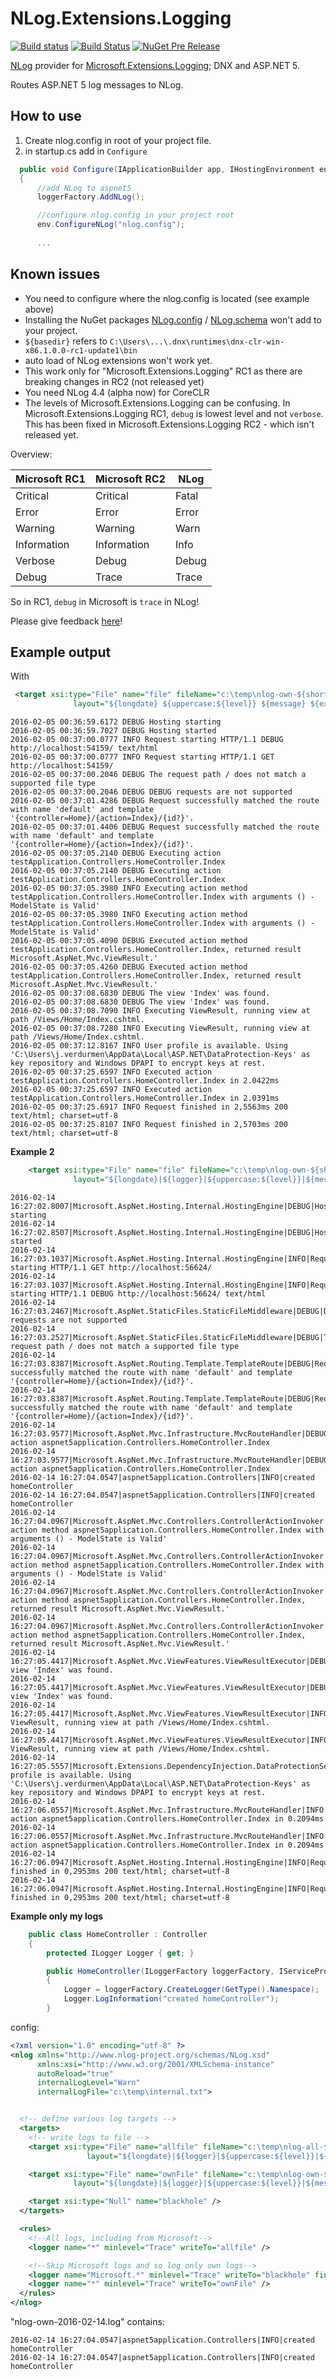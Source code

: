 # NLog.Extensions.Logging

[![Build status](https://ci.appveyor.com/api/projects/status/0nrg8cksp4b6tab1/branch/master?svg=true)](https://ci.appveyor.com/project/nlog/nlog-framework-logging/branch/master)
[![Build Status](https://travis-ci.org/NLog/NLog.Extensions.Logging.svg?branch=master)](https://travis-ci.org/NLog/NLog.Extensions.Logging)
[![NuGet Pre Release](https://img.shields.io/nuget/vpre/NLog.Extensions.Logging.svg)](https://www.nuget.org/packages/NLog.Extensions.Logging)

[NLog](https://github.com/NLog/NLog) provider for [Microsoft.Extensions.Logging](https://github.com/aspnet/Logging); DNX and ASP.NET 5.


Routes ASP.NET 5 log messages to NLog.


How to use
----

1. Create nlog.config in root of your project file.
2.  in startup.cs add in `Configure`

```c#
  public void Configure(IApplicationBuilder app, IHostingEnvironment env, ILoggerFactory loggerFactory)
  {
      //add NLog to aspnet5
      loggerFactory.AddNLog();

      //configure nlog.config in your project root
      env.ConfigureNLog("nlog.config");
      
      ...
```  
  
Known issues
---
- You need to configure where the nlog.config is located (see example above)
- Installing the NuGet packages [NLog.config](https://www.nuget.org/packages/NLog.Config/) / [NLog.schema](https://www.nuget.org/packages/NLog.Schema/) won't add to your project. 
- `${basedir}` refers to `C:\Users\...\.dnx\runtimes\dnx-clr-win-x86.1.0.0-rc1-update1\bin`
- auto load of NLog extensions won't work yet.
- This work only for "Microsoft.Extensions.Logging" RC1 as there are breaking changes in RC2 (not released yet)
- You need NLog 4.4 (alpha now) for CoreCLR
- The levels of Microsoft.Extensions.Logging can be confusing. In  Microsoft.Extensions.Logging RC1, `debug` is lowest level and not `verbose`. This has been fixed in Microsoft.Extensions.Logging RC2 - which isn't released yet.

Overview:


Microsoft RC1 | Microsoft RC2 | NLog
-------------|--------------|-----------
Critical	   | Critical     | Fatal
Error	       | Error        | Error
Warning	     | Warning      | Warn
Information	 | Information  | Info
Verbose	     | Debug        | Debug
Debug	       | Trace        | Trace

So in RC1, `debug` in Microsoft is `trace` in NLog! 

Please give feedback [here](https://github.com/NLog/NLog.Extensions.Logging/issues/8)!


Example output
---

With 

```xml
 <target xsi:type="File" name="file" fileName="c:\temp\nlog-own-${shortdate}.log"
              layout="${longdate} ${uppercase:${level}} ${message} ${exception}" />
```

```
2016-02-05 00:36:59.6172 DEBUG Hosting starting
2016-02-05 00:36:59.7027 DEBUG Hosting started
2016-02-05 00:37:00.0777 INFO Request starting HTTP/1.1 DEBUG http://localhost:54159/ text/html 
2016-02-05 00:37:00.0777 INFO Request starting HTTP/1.1 GET http://localhost:54159/  
2016-02-05 00:37:00.2046 DEBUG The request path / does not match a supported file type
2016-02-05 00:37:00.2046 DEBUG DEBUG requests are not supported
2016-02-05 00:37:01.4286 DEBUG Request successfully matched the route with name 'default' and template '{controller=Home}/{action=Index}/{id?}'.
2016-02-05 00:37:01.4406 DEBUG Request successfully matched the route with name 'default' and template '{controller=Home}/{action=Index}/{id?}'.
2016-02-05 00:37:05.2140 DEBUG Executing action testApplication.Controllers.HomeController.Index
2016-02-05 00:37:05.2140 DEBUG Executing action testApplication.Controllers.HomeController.Index
2016-02-05 00:37:05.3980 INFO Executing action method testApplication.Controllers.HomeController.Index with arguments () - ModelState is Valid'
2016-02-05 00:37:05.3980 INFO Executing action method testApplication.Controllers.HomeController.Index with arguments () - ModelState is Valid'
2016-02-05 00:37:05.4090 DEBUG Executed action method testApplication.Controllers.HomeController.Index, returned result Microsoft.AspNet.Mvc.ViewResult.'
2016-02-05 00:37:05.4260 DEBUG Executed action method testApplication.Controllers.HomeController.Index, returned result Microsoft.AspNet.Mvc.ViewResult.'
2016-02-05 00:37:08.6830 DEBUG The view 'Index' was found.
2016-02-05 00:37:08.6830 DEBUG The view 'Index' was found.
2016-02-05 00:37:08.7090 INFO Executing ViewResult, running view at path /Views/Home/Index.cshtml.
2016-02-05 00:37:08.7280 INFO Executing ViewResult, running view at path /Views/Home/Index.cshtml.
2016-02-05 00:37:12.8167 INFO User profile is available. Using 'C:\Users\j.verdurmen\AppData\Local\ASP.NET\DataProtection-Keys' as key repository and Windows DPAPI to encrypt keys at rest.
2016-02-05 00:37:25.6597 INFO Executed action testApplication.Controllers.HomeController.Index in 2.0422ms
2016-02-05 00:37:25.6597 INFO Executed action testApplication.Controllers.HomeController.Index in 2.0391ms
2016-02-05 00:37:25.6917 INFO Request finished in 2,5563ms 200 text/html; charset=utf-8
2016-02-05 00:37:25.8107 INFO Request finished in 2,5703ms 200 text/html; charset=utf-8
```

**Example 2**
```xml
    <target xsi:type="File" name="file" fileName="c:\temp\nlog-own-${shortdate}.log"
              layout="${longdate}|${logger}|${uppercase:${level}}|${message} ${exception}" />
```

```
2016-02-14 16:27:02.8007|Microsoft.AspNet.Hosting.Internal.HostingEngine|DEBUG|Hosting starting 
2016-02-14 16:27:02.8507|Microsoft.AspNet.Hosting.Internal.HostingEngine|DEBUG|Hosting started 
2016-02-14 16:27:03.1037|Microsoft.AspNet.Hosting.Internal.HostingEngine|INFO|Request starting HTTP/1.1 GET http://localhost:56624/   
2016-02-14 16:27:03.1037|Microsoft.AspNet.Hosting.Internal.HostingEngine|INFO|Request starting HTTP/1.1 DEBUG http://localhost:56624/ text/html  
2016-02-14 16:27:03.2467|Microsoft.AspNet.StaticFiles.StaticFileMiddleware|DEBUG|DEBUG requests are not supported 
2016-02-14 16:27:03.2527|Microsoft.AspNet.StaticFiles.StaticFileMiddleware|DEBUG|The request path / does not match a supported file type 
2016-02-14 16:27:03.8387|Microsoft.AspNet.Routing.Template.TemplateRoute|DEBUG|Request successfully matched the route with name 'default' and template '{controller=Home}/{action=Index}/{id?}'. 
2016-02-14 16:27:03.8387|Microsoft.AspNet.Routing.Template.TemplateRoute|DEBUG|Request successfully matched the route with name 'default' and template '{controller=Home}/{action=Index}/{id?}'. 
2016-02-14 16:27:03.9577|Microsoft.AspNet.Mvc.Infrastructure.MvcRouteHandler|DEBUG|Executing action aspnet5application.Controllers.HomeController.Index 
2016-02-14 16:27:03.9577|Microsoft.AspNet.Mvc.Infrastructure.MvcRouteHandler|DEBUG|Executing action aspnet5application.Controllers.HomeController.Index 
2016-02-14 16:27:04.0547|aspnet5application.Controllers|INFO|created homeController 
2016-02-14 16:27:04.0547|aspnet5application.Controllers|INFO|created homeController 
2016-02-14 16:27:04.0967|Microsoft.AspNet.Mvc.Controllers.ControllerActionInvoker|INFO|Executing action method aspnet5application.Controllers.HomeController.Index with arguments () - ModelState is Valid' 
2016-02-14 16:27:04.0967|Microsoft.AspNet.Mvc.Controllers.ControllerActionInvoker|INFO|Executing action method aspnet5application.Controllers.HomeController.Index with arguments () - ModelState is Valid' 
2016-02-14 16:27:04.0967|Microsoft.AspNet.Mvc.Controllers.ControllerActionInvoker|DEBUG|Executed action method aspnet5application.Controllers.HomeController.Index, returned result Microsoft.AspNet.Mvc.ViewResult.' 
2016-02-14 16:27:04.0967|Microsoft.AspNet.Mvc.Controllers.ControllerActionInvoker|DEBUG|Executed action method aspnet5application.Controllers.HomeController.Index, returned result Microsoft.AspNet.Mvc.ViewResult.' 
2016-02-14 16:27:05.4417|Microsoft.AspNet.Mvc.ViewFeatures.ViewResultExecutor|DEBUG|The view 'Index' was found. 
2016-02-14 16:27:05.4417|Microsoft.AspNet.Mvc.ViewFeatures.ViewResultExecutor|DEBUG|The view 'Index' was found. 
2016-02-14 16:27:05.4417|Microsoft.AspNet.Mvc.ViewFeatures.ViewResultExecutor|INFO|Executing ViewResult, running view at path /Views/Home/Index.cshtml. 
2016-02-14 16:27:05.4417|Microsoft.AspNet.Mvc.ViewFeatures.ViewResultExecutor|INFO|Executing ViewResult, running view at path /Views/Home/Index.cshtml. 
2016-02-14 16:27:05.5557|Microsoft.Extensions.DependencyInjection.DataProtectionServices|INFO|User profile is available. Using 'C:\Users\j.verdurmen\AppData\Local\ASP.NET\DataProtection-Keys' as key repository and Windows DPAPI to encrypt keys at rest. 
2016-02-14 16:27:06.0557|Microsoft.AspNet.Mvc.Infrastructure.MvcRouteHandler|INFO|Executed action aspnet5application.Controllers.HomeController.Index in 0.2094ms 
2016-02-14 16:27:06.0557|Microsoft.AspNet.Mvc.Infrastructure.MvcRouteHandler|INFO|Executed action aspnet5application.Controllers.HomeController.Index in 0.2094ms 
2016-02-14 16:27:06.0947|Microsoft.AspNet.Hosting.Internal.HostingEngine|INFO|Request finished in 0,2953ms 200 text/html; charset=utf-8 
2016-02-14 16:27:06.0947|Microsoft.AspNet.Hosting.Internal.HostingEngine|INFO|Request finished in 0,2953ms 200 text/html; charset=utf-8 
```

**Example only my logs**

```c#
    public class HomeController : Controller
    {
        protected ILogger Logger { get; }

        public HomeController(ILoggerFactory loggerFactory, IServiceProvider serviceProvider)
        {
            Logger = loggerFactory.CreateLogger(GetType().Namespace);
            Logger.LogInformation("created homeController");
        }
```

config:

```xml
<?xml version="1.0" encoding="utf-8" ?>
<nlog xmlns="http://www.nlog-project.org/schemas/NLog.xsd"
      xmlns:xsi="http://www.w3.org/2001/XMLSchema-instance"
      autoReload="true"
      internalLogLevel="Warn"
      internalLogFile="c:\temp\internal.txt">


  <!-- define various log targets -->
  <targets>
    <!-- write logs to file -->
    <target xsi:type="File" name="allfile" fileName="c:\temp\nlog-all-${shortdate}.log"
                 layout="${longdate}|${logger}|${uppercase:${level}}|${message} ${exception}" />

    <target xsi:type="File" name="ownFile" fileName="c:\temp\nlog-own-${shortdate}.log"
              layout="${longdate}|${logger}|${uppercase:${level}}|${message} ${exception}" />

    <target xsi:type="Null" name="blackhole" />
  </targets>

  <rules>
    <!--All logs, including from Microsoft-->
    <logger name="*" minlevel="Trace" writeTo="allfile" />

    <!--Skip Microsoft logs and so log only own logs-->
    <logger name="Microsoft.*" minlevel="Trace" writeTo="blackhole" final="true" />
    <logger name="*" minlevel="Trace" writeTo="ownFile" />
  </rules>
</nlog>
```

"nlog-own-2016-02-14.log" contains:

```
2016-02-14 16:27:04.0547|aspnet5application.Controllers|INFO|created homeController 
2016-02-14 16:27:04.0547|aspnet5application.Controllers|INFO|created homeController 
```



